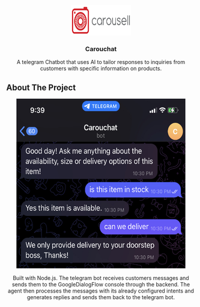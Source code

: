<!-- Improved compatibility of back to top link: See: https://github.com/othneildrew/Best-README-Template/pull/73 -->
<a name="readme-top"></a>
<!--
*** Thanks for checking out the Best-README-Template. If you have a suggestion
*** that would make this better, please fork the repo and create a pull request
*** or simply open an issue with the tag "enhancement".
*** Don't forget to give the project a star!
*** Thanks again! Now go create something AMAZING! :D
-->




<!-- PROJECT LOGO -->
<br />
<div align="center">
  <a href="https://github.com/J4Joshua/Carouchat">
    <img src="public/images/logo.png" alt="Logo" width="160" height="80">
  </a>

<h3 align="center">Carouchat</h3>

  <p align="center">
    A telegram Chatbot that uses AI to tailor responses to inquiries from customers with specific information on products.
    <br />
  </p>
</div>







<!-- ABOUT THE PROJECT -->
## About The Project
<div align="center">
  <a href="https://github.com/J4Joshua/Carouchat">
    <img src="public/images/CarouchatExample.jpeg" alt="eg" width="450" height="450">
  </a>

Built with Node.js. The telegram bot receives customers messages and sends them to the GoogleDialogFlow console through the backend. The agent then processes the messages with its already configured intents and generates replies and sends them back to the telegram bot.

<p align="right"></p>



